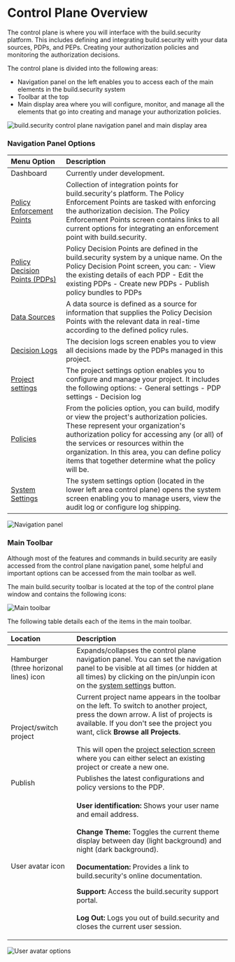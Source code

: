 # Control Plane Overview

The control plane is where you will interface with the build.security platform. This includes defining and integrating build.security with your data sources, PDPs, and PEPs. Creating your authorization policies and monitoring the authorization decisions.

The control plane is divided into the following areas:

* Navigation panel on the left enables you to access each of the main elements in the build.security system
* Toolbar at the top
* Main display area where you will configure, monitor, and manage all the elements that go into creating and manage your authorization policies.

![build.security control plane navigation panel and main display area](https://files.readme.io/1ebfc4a-policy.PNG)

### Navigation Panel Options

| Menu Option | Description |
| :--- | :--- |
| Dashboard | Currently under development. |
| [Policy Enforcement Points]() | Collection of integration points for build.security's platform. The Policy Enforcement Points are tasked with enforcing the authorization decision. The Policy Enforcement Points screen contains links to all current options for integrating an enforcement point with build.security. |
| [Policy Decision Points \(PDPs\)](../../policy-decision-points-pdp/) | Policy Decision Points are defined in the build.security system by a unique name. On the Policy Decision Point screen, you can:  - View the existing details of each PDP - Edit the existing PDPs - Create new PDPs - Publish policy bundles to PDPs |
| [Data Sources](../../data-sources/) | A data source is defined as a source for information that supplies the Policy Decision Points with the relevant data in real-time according to the defined policy rules. |
| [Decision Logs](../../decision-logs/) | The decision logs screen enables you to view all decisions made by the PDPs managed in this project. |
| [Project settings](../../project-settings/) | The project settings option enables you to configure and manage your project. It includes the following options:  - General settings - PDP settings - Decision log |
| [Policies](../../policies/) | From the policies option, you can build, modify or view the project's authorization policies. These represent your organization's authorization policy for accessing any \(or all\) of the services or resources within the organization.  In this area, you can define policy items that together determine what the policy will be. |
| [System Settings](../../system-settings/) | The system settings option \(located in the lower left area control plane\) opens the system screen enabling you to manage users, view the audit log or configure log shipping. |

![Navigation panel](https://files.readme.io/d211284-control_navigationsysset.PNG)

### Main Toolbar

Although most of the features and commands in build.security are easily accessed from the control plane navigation panel, some helpful and important options can be accessed from the main toolbar as well.

The main build.security toolbar is located at the top of the control plane window and contains the following icons:

![Main toolbar](https://files.readme.io/4c9dda3-toolbar.PNG)

The following table details each of the items in the main toolbar.

<table>
  <thead>
    <tr>
      <th style="text-align:left">Location</th>
      <th style="text-align:left">Description</th>
    </tr>
  </thead>
  <tbody>
    <tr>
      <td style="text-align:left">Hamburger (three horizonal lines) icon</td>
      <td style="text-align:left">Expands/collapses the control plane navigation panel. You can set the
        navigation panel to be visible at all times (or hidden at all times) by
        clicking on the pin/unpin icon on the <a href="../../system-settings/">system settings</a> button.</td>
    </tr>
    <tr>
      <td style="text-align:left">Project/switch project</td>
      <td style="text-align:left">Current project name appears in the toolbar on the left. To switch to
        another project, press the down arrow. A list of projects is available.
        If you don&apos;t see the project you want, click <b>Browse all Projects</b>.
        <br
        />
        <br />This will open the <a href="../../projects/project-selection-screen.md">project selection screen</a> where
        you can either select an existing project or create a new one.</td>
    </tr>
    <tr>
      <td style="text-align:left">Publish</td>
      <td style="text-align:left">Publishes the latest configurations and policy versions to the PDP.</td>
    </tr>
    <tr>
      <td style="text-align:left">User avatar icon</td>
      <td style="text-align:left">
        <p><b>User identification: </b>Shows your user name and email address.
          <br
          />
          <br /><b>Change Theme: </b>Toggles the current theme display between day (light
          background) and night (dark background).
          <br />
          <br /><b>Documentation: </b>Provides a link to build.security&apos;s online
          documentation.</p>
        <p></p>
        <p><b>Support: </b>Access the build.security support portal.
          <br />
          <br /><b>Log Out: </b>Logs you out of build.security and closes the current
          user session.</p>
      </td>
    </tr>
  </tbody>
</table>

![User avatar options](https://files.readme.io/23e73c5-toolbar-right.png)



